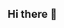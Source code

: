 ## Hi there 👋

<!--
**quomo7/quomo7** is a ✨ _special_ ✨ repository because its `README.md` (this file) appears on your GitHub profile.

Here are some ideas to get you started:

- 🔭 I’m currently working on ...learning all there is on GitHub
- 🌱 I’m currently learning ...how the basics
- 👯 I’m looking to collaborate on ...
- 🤔 I’m looking for help with ...building websites, games, music and more.
- 💬 Ask me about ...
- 📫 How to reach me: ...
- 😄 Pronouns: ...
- ⚡ Fun fact: ...
-->
